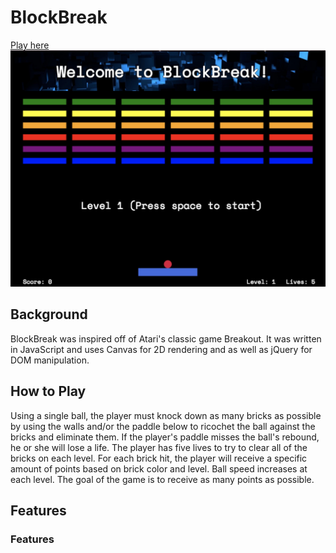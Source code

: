 # BlockBreak
[Play here](https://mcgannco.github.io/BlockBreak/)
![Optional Text](./assets/images/block.jpg)

## Background
BlockBreak was inspired off of Atari's classic game Breakout. It was written in JavaScript and uses Canvas for 2D rendering and as well as jQuery for DOM manipulation.
## How to Play
Using a single ball, the player must knock down as many bricks as possible by using the walls and/or the paddle below to ricochet the ball against the bricks and eliminate them. If the player's paddle misses the ball's rebound, he or she will lose a life. The player has five lives to try to clear all of the bricks on each level.  For each brick hit, the player will receive a specific amount of points based on brick color and level. Ball speed increases at each level.  The goal of the game is to receive as many points as possible.

## Features
### Features
